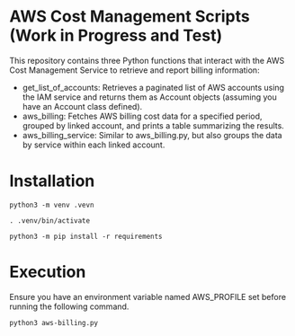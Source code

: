# AWS Cost Management Scripts (Work in Progress and Test)

This repository contains three Python functions that interact with the AWS Cost Management Service to retrieve and report billing information:

- get_list_of_accounts: Retrieves a paginated list of AWS accounts using the IAM service and returns them as Account objects (assuming you have an Account class defined).
- aws_billing: Fetches AWS billing cost data for a specified period, grouped by linked account, and prints a table summarizing the results.
- aws_billing_service: Similar to aws_billing.py, but also groups the data by service within each linked account.

# Installation
`python3 -m venv .vevn`

`. .venv/bin/activate`

`python3 -m pip install -r requirements`

# Execution
Ensure you have an environment variable named AWS_PROFILE set before running the following command.

`python3 aws-billing.py`
